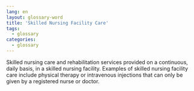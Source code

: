 ```yaml
---
lang: en
layout: glossary-word
title: 'Skilled Nursing Facility Care'
tags:
  - glossary
categories:
  - glossary
---
```

Skilled nursing care and rehabilitation services provided on a continuous, daily basis, in a skilled nursing facility. Examples of skilled nursing facility care include physical therapy or intravenous injections that can only be given by a registered nurse or doctor.
